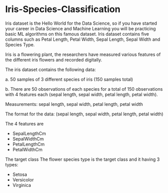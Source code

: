 # Iris-Species-Classification
Iris dataset is the Hello World for the Data Science, so if you have started your career in Data Science and Machine Learning you will be practicing basic ML algorithms on this famous dataset. Iris dataset contains five columns such as Petal Length, Petal Width, Sepal Length, Sepal Width and Species Type.

Iris is a flowering plant, the researchers have measured various features of the different iris flowers and recorded digitally.

The iris dataset contains the following data:

a. 50 samples of 3 different species of iris (150 samples total)

b. There are 50 observations of each species for a total of 150 observations with 4 features each (sepal length, sepal width, petal length, petal width).

Measurements: sepal length, sepal width, petal length, petal width

The format for the data: (sepal length, sepal width, petal length, petal width)

The 4 features are

- SepalLengthCm
- SepalWidthCm
- PetalLengthCm
- PetalWidthCm

The target class The flower species type is the target class and it having 3 types:

- Setosa
- Versicolor
- Virginica
